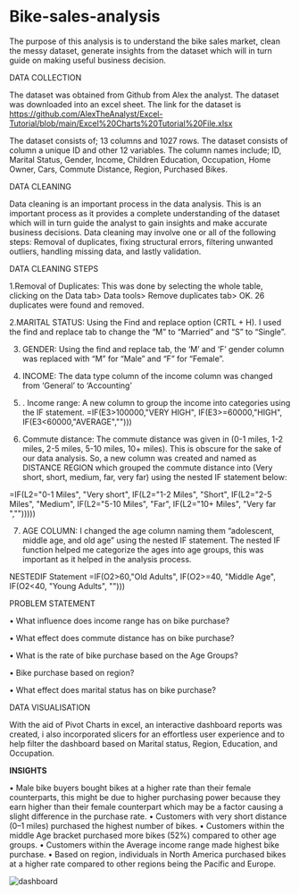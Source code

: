 # Bike-sales-analysis
The purpose of this analysis is to understand the bike sales market, clean the messy dataset, generate insights from the dataset which will in turn guide on making useful business decision.


DATA COLLECTION

The dataset was obtained from Github from Alex the analyst. The dataset was downloaded into an excel sheet. The link for the dataset is https://github.com/AlexTheAnalyst/Excel-Tutorial/blob/main/Excel%20Charts%20Tutorial%20File.xlsx

The dataset consists of; 13 columns and 1027 rows. The dataset consists of column a unique ID and other 12 variables. The column names include; ID, Marital Status, Gender, Income, Children Education, Occupation, Home Owner, Cars, Commute Distance, Region, Purchased Bikes.

DATA CLEANING

Data cleaning is an important process in the data analysis. This is an important process as it provides a complete understanding of the dataset which will in turn guide the analyst to gain insights and make accurate business decisions. Data cleaning may involve one or all of the following steps: Removal of duplicates, fixing structural errors, filtering unwanted outliers, handling missing data, and lastly validation.

DATA CLEANING STEPS

1.Removal of Duplicates: This was done by selecting the whole table, clicking on the Data tab> Data tools> Remove duplicates tab> OK. 26 duplicates were found and removed.

2.MARITAL STATUS: Using the Find and replace option (CRTL + H). I used the find and replace tab to change the “M” to “Married” and “S” to “Single”. 

3. GENDER: Using the find and replace tab, the ‘M’ and ‘F’ gender column was replaced with “M” for “Male” and “F” for “Female”.

4. INCOME: The data type column of the income column was changed from ‘General’ to ‘Accounting’

5. . Income range: A new column to group the income into categories using the IF statement.
=IF(E3>100000,"VERY HIGH", IF(E3>=60000,"HIGH", IF(E3<60000,"AVERAGE","")))

6. Commute distance: The commute distance was given in (0-1 miles, 1-2 miles, 2-5 miles, 5-10 miles, 10+ miles). This is obscure for the sake of our data analysis.
So, a new column was created and named as DISTANCE REGION which grouped the commute distance into (Very short, short, medium, far, very far) using the nested IF statement below: 

=IF(L2="0-1 Miles", "Very short", IF(L2="1-2 Miles", "Short", IF(L2="2-5 Miles", "Medium", IF(L2="5-10 Miles", "Far", IF(L2="10+ Miles", "Very far ","")))))

7. AGE COLUMN: I changed the age column naming them “adolescent, middle age, and old age” using the nested IF statement. The nested IF function helped me categorize the ages into age groups, this was important as it helped in the analysis process.

NESTEDIF Statement
=IF(O2>60,"Old Adults", IF(O2>=40, "Middle Age", IF(O2<40, "Young Adults", "")))

PROBLEM STATEMENT

•	What influence does income range has on bike purchase?

•	What effect does commute distance has on bike purchase?

•	What is the rate of bike purchase based on the Age Groups?

•	Bike purchase based on region?

•	What effect does marital status has on bike purchase?



DATA VISUALISATION

With the aid of Pivot Charts in excel, an interactive dashboard reports was created, i also incorporated slicers for an effortless user experience and to help filter the dashboard based on Marital status, Region, Education, and Occupation.

**INSIGHTS**

•	Male bike buyers bought bikes at a higher rate than their female counterparts, this might be due to higher purchasing power because they earn higher than their female counterpart which may be a factor causing a slight difference in the purchase rate.
•	Customers with very short distance (0–1 miles) purchased the highest number of bikes.
•	Customers within the middle Age bracket purchased more bikes (52%) compared to other age groups.
•	Customers within the Average income range made highest bike purchase.
•	Based on region, individuals in North America purchased bikes at a higher rate compared to other regions being the Pacific and Europe.
 

![dashboard](https://github.com/jaybee30/Bike-sales-analysis/assets/106179938/71ef6fc8-bfb7-4ff0-a65d-3cde6fa721a8)


